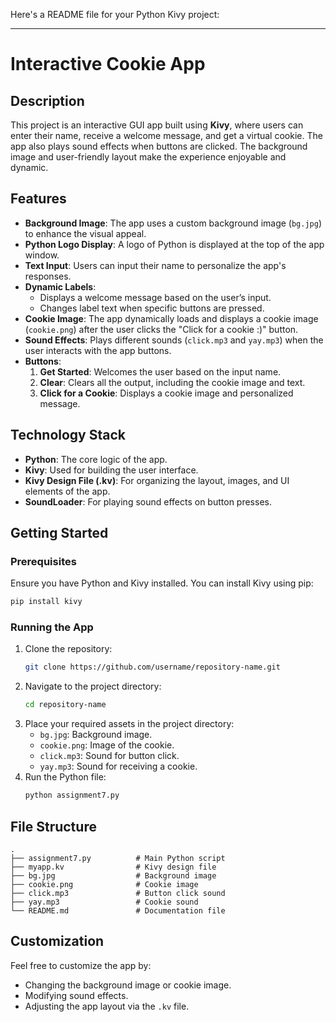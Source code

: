 Here's a README file for your Python Kivy project:

---

# Interactive Cookie App

## Description
This project is an interactive GUI app built using **Kivy**, where users can enter their name, receive a welcome message, and get a virtual cookie. The app also plays sound effects when buttons are clicked. The background image and user-friendly layout make the experience enjoyable and dynamic.

## Features
- **Background Image**: The app uses a custom background image (`bg.jpg`) to enhance the visual appeal.
- **Python Logo Display**: A logo of Python is displayed at the top of the app window.
- **Text Input**: Users can input their name to personalize the app's responses.
- **Dynamic Labels**:
  - Displays a welcome message based on the user’s input.
  - Changes label text when specific buttons are pressed.
- **Cookie Image**: The app dynamically loads and displays a cookie image (`cookie.png`) after the user clicks the "Click for a cookie :)" button.
- **Sound Effects**: Plays different sounds (`click.mp3` and `yay.mp3`) when the user interacts with the app buttons.
- **Buttons**:
  1. **Get Started**: Welcomes the user based on the input name.
  2. **Clear**: Clears all the output, including the cookie image and text.
  3. **Click for a Cookie**: Displays a cookie image and personalized message.

## Technology Stack
- **Python**: The core logic of the app.
- **Kivy**: Used for building the user interface.
- **Kivy Design File (.kv)**: For organizing the layout, images, and UI elements of the app.
- **SoundLoader**: For playing sound effects on button presses.

## Getting Started
### Prerequisites
Ensure you have Python and Kivy installed. You can install Kivy using pip:
```bash
pip install kivy
```

### Running the App
1. Clone the repository:
   ```bash
   git clone https://github.com/username/repository-name.git
   ```
2. Navigate to the project directory:
   ```bash
   cd repository-name
   ```
3. Place your required assets in the project directory:
   - `bg.jpg`: Background image.
   - `cookie.png`: Image of the cookie.
   - `click.mp3`: Sound for button click.
   - `yay.mp3`: Sound for receiving a cookie.
4. Run the Python file:
   ```bash
   python assignment7.py
   ```

## File Structure
```
.
├── assignment7.py          # Main Python script
├── myapp.kv                # Kivy design file
├── bg.jpg                  # Background image
├── cookie.png              # Cookie image
├── click.mp3               # Button click sound
├── yay.mp3                 # Cookie sound
└── README.md               # Documentation file
```



## Customization
Feel free to customize the app by:
- Changing the background image or cookie image.
- Modifying sound effects.
- Adjusting the app layout via the `.kv` file.



